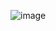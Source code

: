 ![image](https://assets.leetcode.com/users/images/0ed6172c-76e4-4076-9de0-5664cffc8e4d_1666443764.3479989.jpeg)
​